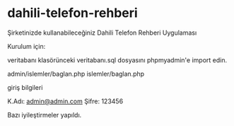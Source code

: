 # dahili-telefon-rehberi
Şirketinizde kullanabileceğiniz Dahili Telefon Rehberi Uygulaması

Kurulum için:

veritabanı klasörünceki veritabanı.sql dosyasını phpmyadmin'e import edin.

admin/islemler/baglan.php
islemler/baglan.php

giriş bilgileri

K.Adı: admin@admin.com
Şifre: 123456


Bazı iyileştirmeler yapıldı.

